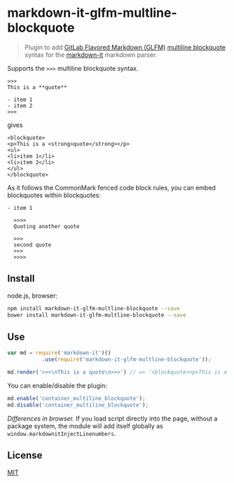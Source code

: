 # markdown-it-glfm-multline-blockquote

> Plugin to add [GitLab Flavored Markdown (GLFM)](https://docs.gitlab.com/ee/user/markdown.htm) [multiline blockquote](https://docs.gitlab.com/ee/user/markdown.html#multiline-blockquote) syntax for the [markdown-it](https://github.com/markdown-it/markdown-it) markdown parser.

Supports the `>>>` multiline blockquote syntax.

```
>>>
This is a **quote**

- item 1
- item 2
>>>
```

gives

```
<blockquote>
<p>This is a <strong>quote</strong></p>
<ul>
<li>item 1</li>
<li>item 2</li>
</ul>
</blockquote>
```

As it follows the CommonMark fenced code block rules, you can embed blockquotes within blockquotes:

```
- item 1

  >>>>
  Quoting another quote

  >>>
  second quote
  >>>
  >>>>
```

## Install

node.js, browser:

```bash
npm install markdown-it-glfm-multline-blockquote --save
bower install markdown-it-glfm-multline-blockquote --save
```

## Use

```js
var md = require('markdown-it')()
           .use(require('markdown-it-glfm-multline-blockquote'));

md.render('>>>\nThis is a quote\n>>>') // => '<blockquote><p>This is a quote</p></blockquote>'
```

You can enable/disable the plugin:

```js
md.enable('container_multiline_blockquote');
md.disable('container_multiline_blockquote');
```

_Differences in browser._ If you load script directly into the page, without
a package system, the module will add itself globally as `window.markdownitInjectLinenumbers`.

## License

[MIT](https://github.com/digitalmoksha/markdown-it-glfm-multline-blockquote/blob/master/LICENSE)
